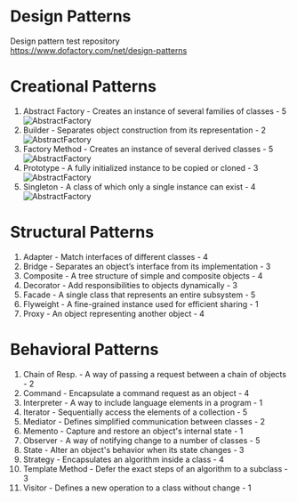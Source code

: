 # Design Patterns
Design pattern test repository <br>
https://www.dofactory.com/net/design-patterns

# Creational Patterns

  1. Abstract Factory -	Creates an instance of several families of classes - 5
![AbstractFactory](https://user-images.githubusercontent.com/26318617/100099026-843c8500-2e67-11eb-90f9-556e9cc261f2.jpg)
  2. Builder - Separates object construction from its representation - 2
![AbstractFactory](https://user-images.githubusercontent.com/26318617/100099278-e1d0d180-2e67-11eb-9ac2-cf41fa8c7fec.jpg)
  3. Factory Method -	Creates an instance of several derived classes - 5
![AbstractFactory](https://user-images.githubusercontent.com/26318617/100099472-2b212100-2e68-11eb-94a7-eaa012b4b18e.jpg)
  4. Prototype - A fully initialized instance to be copied or cloned - 3
![AbstractFactory](https://user-images.githubusercontent.com/26318617/100099659-6facbc80-2e68-11eb-8c98-f441a5aa5bce.jpg)
  5. Singleton - A class of which only a single instance can exist - 4
![AbstractFactory](https://user-images.githubusercontent.com/26318617/100099902-b1d5fe00-2e68-11eb-82c1-d0f4ec58ef86.jpg)
  
  
# Structural Patterns

  1. Adapter - Match interfaces of different classes - 4
  2. Bridge -	Separates an object’s interface from its implementation - 3
  3. Composite - A tree structure of simple and composite objects - 4
  4. Decorator - Add responsibilities to objects dynamically - 3
  5. Facade - A single class that represents an entire subsystem - 5
  6. Flyweight - A fine-grained instance used for efficient sharing - 1
  7. Proxy - An object representing another object - 4
  
  
# Behavioral Patterns

  1. Chain of Resp. - A way of passing a request between a chain of objects - 2
  2. Command - Encapsulate a command request as an object - 4
  3. Interpreter - A way to include language elements in a program - 1
  4. Iterator - Sequentially access the elements of a collection - 5
  5. Mediator - Defines simplified communication between classes - 2
  6. Memento - Capture and restore an object's internal state - 1
  7. Observer - A way of notifying change to a number of classes - 5
  8. State - Alter an object's behavior when its state changes - 3
  9. Strategy - Encapsulates an algorithm inside a class - 4
  10. Template Method - Defer the exact steps of an algorithm to a subclass - 3
  11. Visitor - Defines a new operation to a class without change - 1

